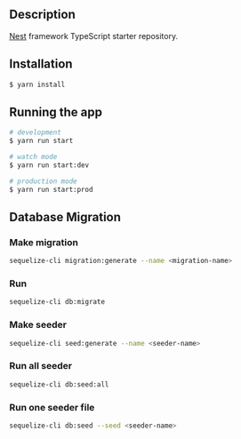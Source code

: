 ## Description

[Nest](https://github.com/nestjs/nest) framework TypeScript starter repository.

## Installation

```bash
$ yarn install
```

## Running the app

```bash
# development
$ yarn run start

# watch mode
$ yarn run start:dev

# production mode
$ yarn run start:prod
```

## Database Migration
### Make migration
```bash
sequelize-cli migration:generate --name <migration-name>
```
### Run
```bash
sequelize-cli db:migrate
```

### Make seeder
```bash
sequelize-cli seed:generate --name <seeder-name>
```

### Run all seeder
```bash
sequelize-cli db:seed:all
```

### Run one seeder file
```bash
sequelize-cli db:seed --seed <seeder-name>
```